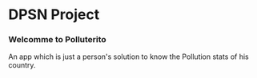 # DPSN Project


### Welcomme to Polluterito

An app which is just a person's solution to know the Pollution stats of his country.
